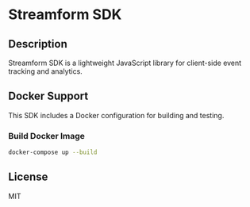 # Streamform SDK

## Description
Streamform SDK is a lightweight JavaScript library for client-side event tracking and analytics.

## Docker Support
This SDK includes a Docker configuration for building and testing.

### Build Docker Image
```bash
docker-compose up --build
```

## License
MIT